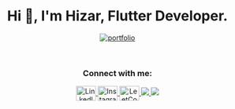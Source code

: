  <h1 align="center">Hi 👋, I'm Hizar, Flutter Developer.</h1>


<p align="center">
  <a href="https://personal-portfolio-orpin-iota-35.vercel.app/" target="_blank">
    <img src="https://img.shields.io/badge/Portfolio-Visit-blue?style=for-the-badge&logo=google-chrome" alt="portfolio" />
  </a>
</p>



<br/>
<h3 align="center">Connect with me:</h3>
<p align="center">
  <a href="https://www.linkedin.com/in/hizar-sajjad-850055217/" target="blank">
    <img align="center" src="https://raw.githubusercontent.com/rahuldkjain/github-profile-readme-generator/master/src/images/icons/Social/linked-in-alt.svg" alt="LinkedIn" height="30" width="40" />
  </a>
  <a href="https://instagram.com/11izarhere" target="blank">
    <img align="center" src="https://raw.githubusercontent.com/rahuldkjain/github-profile-readme-generator/master/src/images/icons/Social/instagram.svg" alt="Instagram" height="30" width="40" />
  </a>
  <a href="https://www.leetcode.com/hizar68" target="blank">
    <img align="center" src="https://raw.githubusercontent.com/rahuldkjain/github-profile-readme-generator/master/src/images/icons/Social/leet-code.svg" alt="LeetCode" height="30" width="40" />

<a href="https://www.upwork.com/freelancers/~01e5e13bacf9071c17" target="_blank">
  <img src="https://img.shields.io/badge/-Upwork-6FDA44?style=flat-square&logo=upwork&logoColor=white"/>
</a>


<a href="https://www.fiverr.com/s/0bPW4gx" target="_blank">
  <img src="https://img.shields.io/badge/-Fiverr-1DBF73?style=flat-square&logo=fiverr&logoColor=white"/>
</a>
</p>





